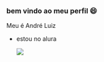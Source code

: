 ### bem vindo ao meu perfil 😄

Meu é André Luiz

- estou  no alura

  ![](https://www.alura.com.br/artigos/assets/como-criar-um-readme-para-seu-perfil-github/imagem6.gif)
  
  
